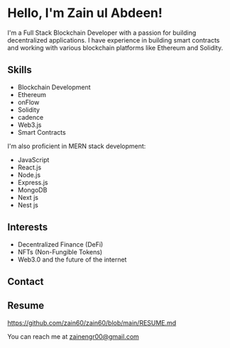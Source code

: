 # Hello, I'm Zain ul Abdeen!

I'm a Full Stack Blockchain Developer with a passion for building decentralized applications. I have experience in building smart contracts and working with various blockchain platforms like Ethereum and Solidity.

## Skills

- Blockchain Development
- Ethereum
- onFlow
- Solidity
- cadence
- Web3.js
- Smart Contracts

I'm also proficient in MERN stack development:

- JavaScript
- React.js
- Node.js
- Express.js
- MongoDB
- Next js
- Nest js

## Interests

- Decentralized Finance (DeFi)
- NFTs (Non-Fungible Tokens)
- Web3.0 and the future of the internet

## Contact

## Resume
https://github.com/zain60/zain60/blob/main/RESUME.md

You can reach me at zainengr00@gmail.com



